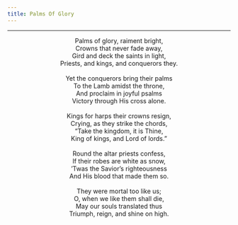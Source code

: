 ```yaml
---
title: Palms Of Glory
---
```


---
<center>
Palms of glory, raiment bright,<br/>
Crowns that never fade away,<br/>
Gird and deck the saints in light,<br/>
Priests, and kings, and conquerors they.<br/>
<br/>
Yet the conquerors bring their palms<br/>
To the Lamb amidst the throne,<br/>
And proclaim in joyful psalms<br/>
Victory through His cross alone.<br/>
<br/>
Kings for harps their crowns resign,<br/>
Crying, as they strike the chords,<br/>
“Take the kingdom, it is Thine,<br/>
King of kings, and Lord of lords.”<br/>
<br/>
Round the altar priests confess,<br/>
If their robes are white as snow,<br/>
’Twas the Savior’s righteousness<br/>
And His blood that made them so.<br/>
<br/>
They were mortal too like us;<br/>
O, when we like them shall die,<br/>
May our souls translated thus<br/>
Triumph, reign, and shine on high.
</center>